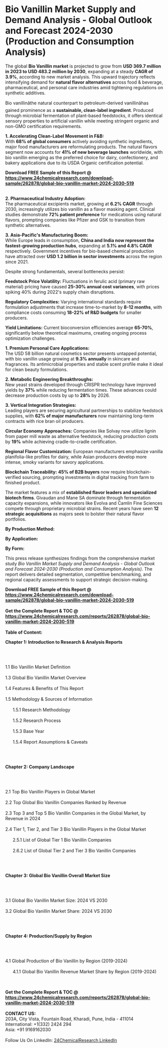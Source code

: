 <h1>Bio Vanillin Market Supply and Demand Analysis - Global Outlook and Forecast 2024-2030 (Production and Consumption Analysis)</h1><p>The global <strong>Bio Vanillin market</strong> is projected to grow from <strong>USD 369.7 million in 2023 to USD 483.2 million by 2030</strong>, expanding at a steady <strong>CAGR of 3.9%</strong>, according to new market analysis. This upward trajectory reflects intensifying demand for <strong>natural flavor alternatives</strong> across food &amp; beverage, pharmaceutical, and personal care industries amid tightening regulations on synthetic additives.</p><p>Bio vanillinâthe natural counterpart to petroleum-derived vanillinâhas gained prominence as a <strong>sustainable, clean-label ingredient</strong>. Produced through microbial fermentation of plant-based feedstocks, it offers identical sensory properties to artificial vanillin while meeting stringent organic and non-GMO certification requirements.</p><p><strong>1. Accelerating Clean-Label Movement in F&amp;B:</strong><br>
With <strong>68% of global consumers</strong> actively avoiding synthetic ingredients, major food manufacturers are reformulating products. The natural flavors segment now accounts for <strong>41% of new beverage launches</strong> worldwide, with bio vanillin emerging as the preferred choice for dairy, confectionery, and bakery applications due to its USDA Organic certification potential.</p><div><b>Download FREE Sample of this Report @ 
            <a href="https://www.24chemicalresearch.com/download-sample/262878/global-bio-vanillin-market-2024-2030-519">
            https://www.24chemicalresearch.com/download-sample/262878/global-bio-vanillin-market-2024-2030-519</a></b></div><br><p><strong>2. Pharmaceutical Industry Adoption:</strong><br>
The pharmaceutical excipients market, growing at <strong>6.2% CAGR</strong> through 2030, increasingly utilizes bio vanillin as a flavor masking agent. Clinical studies demonstrate <strong>72% patient preference</strong> for medications using natural flavors, prompting companies like Pfizer and GSK to transition from synthetic alternatives.</p><p><strong>3. Asia-Pacific's Manufacturing Boom:</strong><br>
While Europe leads in consumption, <strong>China and India now represent the fastest-growing production hubs</strong>, expanding at <strong>5.1% and 4.8% CAGR</strong> respectively. Government incentives for bio-based chemical production have attracted over <strong>USD 1.2 billion in sector investments</strong> across the region since 2021.</p><p>Despite strong fundamentals, several bottlenecks persist:</p><p><strong>Feedstock Price Volatility:</strong> Fluctuations in ferulic acid (primary raw material) pricing have caused <strong>25-30% annual cost variances</strong>, with prices spiking 40% during 2022's supply chain disruptions.</p><p><strong>Regulatory Complexities:</strong> Varying international standards require formulation adjustments that increase time-to-market by <strong>8-12 months</strong>, with compliance costs consuming <strong>18-22% of R&amp;D budgets</strong> for smaller producers.</p><p><strong>Yield Limitations:</strong> Current bioconversion efficiencies average <strong>65-70%</strong>, significantly below theoretical maximums, creating ongoing process optimization challenges.</p><p><strong>1. Premium Personal Care Applications:</strong><br>
The USD 58 billion natural cosmetics sector presents untapped potential, with bio vanillin usage growing at <strong>9.3% annually</strong> in skincare and fragrances. Its antimicrobial properties and stable scent profile make it ideal for clean beauty formulations.</p><p><strong>2. Metabolic Engineering Breakthroughs:</strong><br>
New yeast strains developed through CRISPR technology have improved yields by <strong>37%</strong> while reducing fermentation times. These advances could decrease production costs by up to <strong>28%</strong> by 2026.</p><p><strong>3. Vertical Integration Strategies:</strong><br>
Leading players are securing agricultural partnerships to stabilize feedstock supplies, with <strong>62% of major manufacturers</strong> now maintaining long-term contracts with rice bran oil producers.</p><p><strong>Circular Economy Approaches:</strong> Companies like Solvay now utilize lignin from paper mill waste as alternative feedstock, reducing production costs by <strong>19%</strong> while achieving cradle-to-cradle certification.</p><p><strong>Regional Flavor Customization:</strong> European manufacturers emphasize vanilla planifolia-like profiles for dairy, while Asian producers develop more intense, smoky variants for savory applications.</p><p><strong>Blockchain Traceability:</strong> <strong>45% of B2B buyers</strong> now require blockchain-verified sourcing, prompting investments in digital tracking from farm to finished product.</p><p>The market features a mix of <strong>established flavor leaders and specialized biotech firms</strong>. Givaudan and Mane SA dominate through fermentation capacity expansions, while innovators like Evolva and Camlin Fine Sciences compete through proprietary microbial strains. Recent years have seen <strong>12 strategic acquisitions</strong> as majors seek to bolster their natural flavor portfolios.</p><p><strong>By Production Method:</strong></p><p><strong>By Application:</strong></p><p><strong>By Form:</strong></p><p>This press release synthesizes findings from the comprehensive market study <em>Bio Vanillin Market Supply and Demand Analysis - Global Outlook and Forecast 2024-2030 (Production and Consumption Analysis)</em>. The report delivers detailed segmentation, competitive benchmarking, and regional capacity assessments to support strategic decision-making.</p><div><b>Download FREE Sample of this Report @ 
            <a href="https://www.24chemicalresearch.com/download-sample/262878/global-bio-vanillin-market-2024-2030-519">
            https://www.24chemicalresearch.com/download-sample/262878/global-bio-vanillin-market-2024-2030-519</a></b></div><br><div><b>Get the Complete Report & TOC @ 
            <a href="https://www.24chemicalresearch.com/reports/262878/global-bio-vanillin-market-2024-2030-519">
            https://www.24chemicalresearch.com/reports/262878/global-bio-vanillin-market-2024-2030-519</a></b></div><br>
            <b>Table of Content:</b><p><p><strong>Chapter 1: Introduction to Research &amp; Analysis Reports</strong></p><br />
<br />
<p>1.1 Bio Vanillin Market Definition<br /><br />
1.3 Global Bio Vanillin Market Overview<br /><br />
1.4 Features &amp; Benefits of This Report<br /><br />
1.5 Methodology &amp; Sources of Information<br /><br />
&nbsp;&nbsp;&nbsp;&nbsp;&nbsp; 1.5.1 Research Methodology<br /><br />
&nbsp;&nbsp;&nbsp;&nbsp;&nbsp; 1.5.2 Research Process<br /><br />
&nbsp;&nbsp;&nbsp;&nbsp;&nbsp; 1.5.3 Base Year<br /><br />
&nbsp;&nbsp;&nbsp;&nbsp;&nbsp; 1.5.4 Report Assumptions &amp; Caveats</p><br />
<br />
<p><strong>Chapter 2: Company Landscape</strong></p><br />
<br />
<p>2.1 Top Bio Vanillin Players in Global Market<br /><br />
2.2 Top Global Bio Vanillin Companies Ranked by Revenue<br /><br />
2.3 Top 3 and Top 5 Bio Vanillin Companies in the Global Market, by Revenue in 2024<br /><br />
2.4 Tier 1, Tier 2, and Tier 3 Bio Vanillin Players in the Global Market<br /><br />
&nbsp;&nbsp;&nbsp;&nbsp;&nbsp; 2.5.1 List of Global Tier 1 Bio Vanillin Companies<br /><br />
&nbsp;&nbsp;&nbsp;&nbsp;&nbsp; 2.6.2 List of Global Tier 2 and Tier 3 Bio Vanillin Companies</p><br />
<br />
<p><strong>Chapter 3: Global Bio Vanillin Overall Market Size</strong></p><br />
<br />
<p>3.1 Global Bio Vanillin Market Size: 2024 VS 2030<br /><br />
3.2 Global Bio Vanillin Market Share: 2024 VS 2030</p><br />
<br />
<p><strong>Chapter 4: Production/Supply by Region</strong></p><br />
<br />
<p>4.1 Global Production of Bio Vanillin by Region (2019-2024)<br /><br />
&nbsp;&nbsp;&nbsp;&nbsp;&nbsp; 4.1.1 Global Bio Vanillin Revenue Market Share by Region (2019-2024)<br /><br />
&nbsp;&nbsp;&nbsp;</p><div><b>Get the Complete Report & TOC @ 
            <a href="https://www.24chemicalresearch.com/reports/262878/global-bio-vanillin-market-2024-2030-519">
            https://www.24chemicalresearch.com/reports/262878/global-bio-vanillin-market-2024-2030-519</a></b></div><br><b>CONTACT US:</b><br>
            203A, City Vista, Fountain Road, Kharadi, Pune, India - 411014<br>
            International: +1(332) 2424 294<br>
            Asia: +91 9169162030 <br><br>
            Follow Us On LinkedIn: <a href="https://www.linkedin.com/company/24chemicalresearch/">24ChemicalResearch LinkedIn</a>